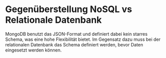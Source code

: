 # Gegenüberstellung NoSQL vs Relationale Datenbank

MongoDB benutzt das JSON-Format und definiert dabei kein starres Schema, was eine hohe Flexibilität bietet. 
Im Gegensatz dazu muss bei der relationalen Datenbank das Schema definiert werden, bevor Daten eingesetzt werden können.

